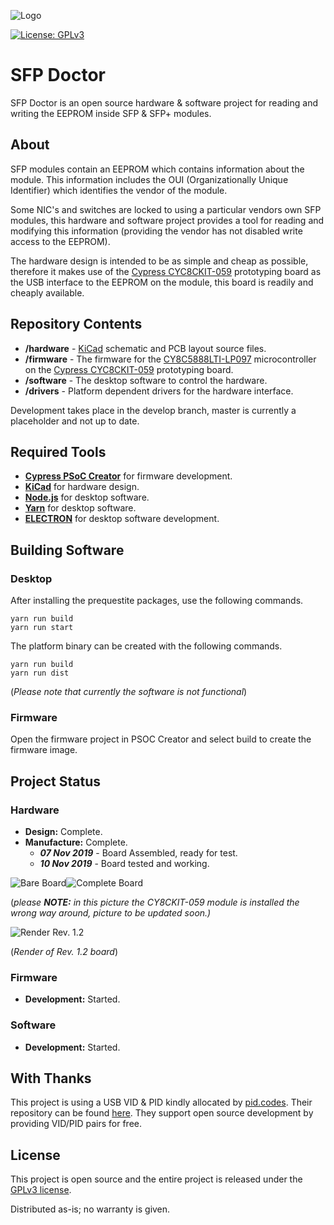 ![Logo](../assets/icon_76pt.png?raw=true)

[uri_license]: https://www.gnu.org/licenses/gpl-3.0.en.html
[uri_license_image]: https://img.shields.io/badge/License-GPLv3-blue.svg

[![License: GPLv3][uri_license_image]][uri_license]

# SFP Doctor
SFP Doctor is an open source hardware &amp; software project for reading and writing the EEPROM inside SFP &amp; SFP+ modules.

## About

SFP modules contain an EEPROM which contains information about the module.  This information includes the OUI (Organizationally Unique Identifier) which identifies the vendor of the module.

Some NIC's and switches are locked to using a particular vendors own SFP modules, this hardware and software project provides a tool for reading and modifying this information (providing the vendor has not disabled write access to the EEPROM).

The hardware design is intended to be as simple and cheap as possible, therefore it makes use of the [Cypress CYC8CKIT-059](https://www.cypress.com/documentation/development-kitsboards/cy8ckit-059-psoc-5lp-prototyping-kit-onboard-programmer-and) prototyping board as the USB interface to the EEPROM on the module, this board is readily and cheaply available.

## Repository Contents

* **/hardware** - [KiCad](http://kicad-pcb.org/) schematic and PCB layout source files.
* **/firmware** - The firmware for the [CY8C5888LTI-LP097](https://www.cypress.com/part/cy8c5888lti-lp097) microcontroller on the [Cypress CYC8CKIT-059](https://www.cypress.com/documentation/development-kitsboards/cy8ckit-059-psoc-5lp-prototyping-kit-onboard-programmer-and) prototyping board.
* **/software** - The desktop software to control the hardware.
* **/drivers** - Platform dependent drivers for the hardware interface.

Development takes place in the develop branch, master is currently a placeholder and not up to date.

## Required Tools

* **[Cypress PSoC Creator](https://www.cypress.com/products/psoc-creator-integrated-design-environment-ide)** for firmware development.
* **[KiCad](http://kicad-pcb.org/)** for hardware design.
* **[Node.js](https://nodejs.org/)** for desktop software.
* **[Yarn](https://yarnpkg.com/)** for desktop software.
* **[ELECTRON](https://electronjs.org/)** for desktop software development.

## Building Software

### Desktop

After installing the prequestite packages, use the following commands.

    yarn run build
    yarn run start

The platform binary can be created with the following commands.

    yarn run build
    yarn run dist

(*Please note that currently the software is not functional*)

### Firmware

Open the firmware project in PSOC Creator and select build to create the firmware image.

## Project Status

### Hardware

* **Design:** Complete.
* **Manufacture:** Complete.
    * _**07 Nov 2019**_ - Board Assembled, ready for test.
    * _**10 Nov 2019**_ - Board tested and working.

![Bare Board](../assets/photos/bare_board.png?raw=true)![Complete Board](../assets/photos/complete_board.png?raw=true)

(_please **NOTE:** in this picture the CY8CKIT-059 module is installed the wrong way around, picture to be updated soon.)_

![Render Rev. 1.2](../assets/render_rev_1_2.png?raw=true)

(_Render of Rev. 1.2 board_)

### Firmware

* **Development:** Started.

### Software

* **Development:** Started.

## With Thanks

This project is using a USB VID & PID kindly allocated by [pid.codes](http://pid.codes).  Their repository can be found [here](https://github.com/pidcodes/pidcodes.github.com).  They support open source development by providing VID/PID pairs for free.

## License

This project is open source and the entire project is released under the [GPLv3 license](https://www.gnu.org/licenses/gpl-3.0.en.html).

Distributed as-is; no warranty is given.
